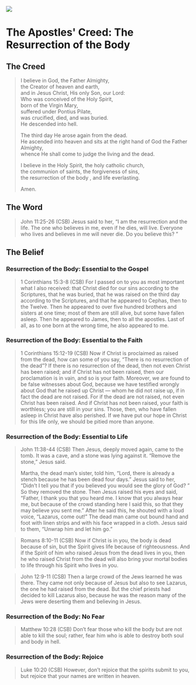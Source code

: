 <img class="intro-right" src="/images/art-apostles-creed.png">

# The Apostles' Creed: The Resurrection of the Body

## The Creed

>I believe in God, the Father Almighty,  
>the Creator of heaven and earth,  
>and in Jesus Christ, His only Son, our Lord:  
>Who was conceived of the Holy Spirit,  
>born of the Virgin Mary,  
>suffered under Pontius Pilate,  
>was crucified, died, and was buried.  
>He descended into hell.  
>  
>The third day He arose again from the dead.  
>He ascended into heaven and sits at the right hand of God the Father Almighty,  
>whence He shall come to judge the living and the dead.  
>  
>I believe in the Holy Spirit, the holy catholic church,  
>the communion of saints, the forgiveness of sins,  
><bgy> the resurrection of the body </bgy>, and life everlasting.  
>  
>Amen.

## The Word

>John 11:25-26 (CSB) Jesus said to her, “I am the resurrection and the life. The one who believes in me, even if he dies, will live. Everyone who lives and believes in me will never die. Do you believe this? ”

## The Belief

### Resurrection of the Body: Essential to the Gospel

>1 Corinthians 15:3-8 (CSB) For I passed on to you as most important what I also received: that Christ died for our sins according to the Scriptures, that he was buried, that he was raised on the third day according to the Scriptures, and that he appeared to Cephas, then to the Twelve. Then he appeared to over five hundred brothers and sisters at one time; most of them are still alive, but some have fallen asleep. Then he appeared to James, then to all the apostles. Last of all, as to one born at the wrong time, he also appeared to me.

### Resurrection of the Body: Essential to the Faith

>1 Corinthians 15:12-19 (CSB) Now if Christ is proclaimed as raised from the dead, how can some of you say, “There is no resurrection of the dead”? If there is no resurrection of the dead, then not even Christ has been raised; and if Christ has not been raised, then our proclamation is in vain, and so is your faith. Moreover, we are found to be false witnesses about God, because we have testified wrongly about God that he raised up Christ — whom he did not raise up, if in fact the dead are not raised. For if the dead are not raised, not even Christ has been raised. And if Christ has not been raised, your faith is worthless; you are still in your sins. Those, then, who have fallen asleep in Christ have also perished. If we have put our hope in Christ for this life only, we should be pitied more than anyone.

### Resurrection of the Body: Essential to Life

>John 11:38-44 (CSB) Then Jesus, deeply moved again, came to the tomb. It was a cave, and a stone was lying against it. “Remove the stone,” Jesus said.
>
>Martha, the dead man’s sister, told him, “Lord, there is already a stench because he has been dead four days.”
>Jesus said to her, “Didn’t I tell you that if you believed you would see the glory of God? ”
>So they removed the stone. Then Jesus raised his eyes and said, “Father, I thank you that you heard me. I know that you always hear me, but because of the crowd standing here I said this, so that they may believe you sent me.” After he said this, he shouted with a loud voice, <bgy>“Lazarus, come out!”</bgy> The dead man came out bound hand and foot with linen strips and with his face wrapped in a cloth. Jesus said to them, “Unwrap him and let him go.”

>Romans 8:10-11 (CSB) Now if Christ is in you, the body is dead because of sin, but the Spirit gives life because of righteousness. And if the Spirit of him who raised Jesus from the dead lives in you, then he who raised Christ from the dead will also bring your mortal bodies to life through his Spirit who lives in you.

>John 12:9-11 (CSB) Then a large crowd of the Jews learned he was there. They came not only because of Jesus but also to see Lazarus, the one he had raised from the dead. But the chief priests had decided to kill Lazarus also, because he was the reason many of the Jews were deserting them and believing in Jesus.

### Resurrection of the Body: No Fear

>Matthew 10:28 (CSB) Don’t fear those who kill the body but are not able to kill the soul; rather, fear him who is able to destroy both soul and body in hell.

### Resurrection of the Body: Rejoice

>Luke 10:20 (CSB) However, don’t rejoice that the spirits submit to you, but rejoice that your names are written in heaven.
